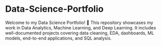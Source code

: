 # Data-Science-Portfolio
Welcome to my Data Science Portfolio! 🚀 This repository showcases my work in Data Analytics, Machine Learning, and Deep Learning. It includes well-documented projects covering data cleaning, EDA, dashboards, ML models, end-to-end applications, and SQL analysis.
